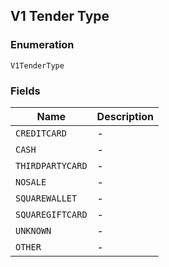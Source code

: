 ## V1 Tender Type

### Enumeration

`V1TenderType`

### Fields

| Name | Description |
|  --- | --- |
| `CREDITCARD` | - |
| `CASH` | - |
| `THIRDPARTYCARD` | - |
| `NOSALE` | - |
| `SQUAREWALLET` | - |
| `SQUAREGIFTCARD` | - |
| `UNKNOWN` | - |
| `OTHER` | - |

